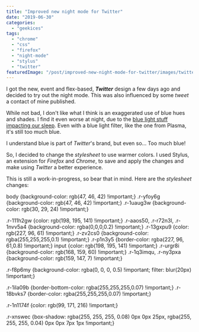 ```yaml
---
title: "Improved new night mode for Twitter"
date: "2019-06-30"
categories: 
  - "geekices"
tags: 
  - "chrome"
  - "css"
  - "firefox"
  - "night-mode"
  - "stylus"
  - "twitter"
featuredImage: "/post/improved-new-night-mode-for-twitter/images/twitter-night-mode.png"
---
```


I got the new, event and flex-based, **_Twitter_** design a few days ago and decided to try out the night mode. This was also influenced by some _tweet_ a contact of mine published.

While not bad, I don't like what I think is an exaggerated use of blue hues and shades. I find it even worse at night, due to the [blue light stuff impacting our sleep](https://www.health.harvard.edu/staying-healthy/blue-light-has-a-dark-side). Even with a blue light filter, like the one from Plasma, it's still too much blue.

I understand blue is part of _Twitter_'s brand, but even so... Too much blue!

So, I decided to change the _stylesheet_ to use warmer colors. I used Stylus, an extension for _Firefox_ and _Chrome_, to save and apply the changes and make using _Twitter_ a better experience.

This is still a work-in-progress, so bear that in mind. Here are the _stylesheet_ changes:

body {background-color: rgb(47, 46, 42) !important;}
.r-yfoy6g {background-color: rgb(47, 46, 42) !important;}
.r-1uaug3w {background-color: rgb(30, 29, 24) !important;}

.r-111h2gw {color: rgb(198, 195, 141) !important;}
.r-aaos50, .r-r72n3l, .r-1nvv5a4 {background-color: rgba(0,0,0,0.2) !important;}
.r-13gxpu9 {color: rgb(227, 96, 61) !important;}
.r-zv2cs0 {background-color: rgba(255,255,255,0.1) !important;}
.r-p1n3y5 {border-color: rgba(227, 96, 61,0.8) !important;}
input {color: rgb(198, 195, 141) !important;}
.r-urgr8i {background-color: rgb(168, 159, 60) !important;}
.r-1q3imqu, .r-ny3pxa {background-color: rgb(159, 147, 7) !important;}

.r-f8p6my {background-color: rgba(0, 0, 0, 0.5) !important; filter: blur(20px) !important;}

.r-1ila09b {border-bottom-color: rgba(255,255,255,0.07) !important;}
.r-18bvks7 {border-color: rgba(255,255,255,0.07) !important;}

.r-1n1174f {color: rgb(99, 171, 216) !important;}

.r-xnswec {box-shadow: rgba(255, 255, 255, 0.08) 0px 0px 25px, rgba(255, 255, 255, 0.04) 0px 0px 7px 1px !important;}
